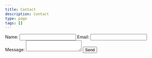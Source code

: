 ```yaml
---
title: Contact
description: Contact
type: page
tags: []
---
```


<form id="contact" action="https://formspree.io/info@permsproject.com" method="POST">
  <label for="contact-name">
    <span>Name:</span>
    <input id="contact-name" type="text" name="name" />
  </label>
  <label for="contact-email">
    <span>Email:</span>
    <input id="contact-email" type="email" name="email" />
  </label>
  <label for="contact-message">
    <span>Message:</span>
    <textarea id="contact-message" name="message" ></textarea>
  </label>
  <input id="contact-submit" type="submit" value="Send" />
</form>

